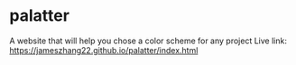 # palatter
A website that will help you chose a color scheme for any project
Live link: https://jameszhang22.github.io/palatter/index.html
